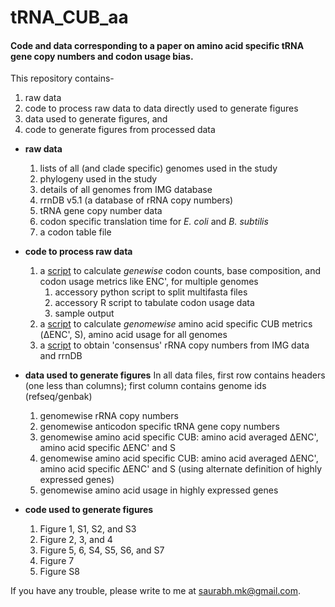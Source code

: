 # tRNA_CUB_aa
#### Code and data corresponding to a paper on amino acid specific tRNA gene copy numbers and codon usage bias.

This repository contains-
1. raw data
1. code to process raw data to data directly used to generate figures
1. data used to generate figures, and
1. code to generate figures from processed data

* **raw data**
    1. lists of all (and clade specific) genomes used in the study
    1. phylogeny used in the study
    1. details of all genomes from IMG database
    1. rrnDB v5.1 (a database of rRNA copy numbers)
    1. tRNA gene copy number data
    1. codon specific translation time for _E. coli_ and _B. subtilis_ 
    1. a codon table file
    
* **code to process raw data**
    1. a [script](https://github.com/saurabh-mk/Mahajan2018/blob/master/codon_count_calculations_script.sh) to calculate _genewise_ codon counts, base composition, and codon usage metrics like ENC', for multiple genomes
       1. accessory python script to split multifasta files
       1. accessory R script to tabulate codon usage data 
       1. sample output
    1. a [script](https://github.com/saurabh-mk/Mahajan2018/blob/master/calculate_ENCp_S.R) to calculate _genomewise_ amino acid specific CUB metrics (&#x394;ENC', S), amino acid usage for all genomes
    1. a [script](https://github.com/saurabh-mk/Mahajan2018/blob/master/obtain_rRNA_CN.R) to obtain 'consensus' rRNA copy numbers from IMG data and rrnDB
    
* **data used to generate figures**
In all data files, first row contains headers (one less than columns); first column contains genome ids (refseq/genbak)
    1. genomewise rRNA copy numbers
    1. genomewise anticodon specific tRNA gene copy numbers
    1. genomewise amino acid specific CUB: amino acid averaged &#x394;ENC', amino acid specific &#x394;ENC' and S
    1. genomewise amino acid specific CUB: amino acid averaged &#x394;ENC', amino acid specific &#x394;ENC' and S (using alternate definition of highly expressed genes)
    1. genomewise amino acid usage in highly expressed genes
    
* **code used to generate figures**
    1. Figure 1, S1, S2, and S3
    1. Figure 2, 3, and 4
    1. Figure 5, 6, S4, S5, S6, and S7
    1. Figure 7
    1. Figure S8

If you have any trouble, please write to me at saurabh.mk@gmail.com.
